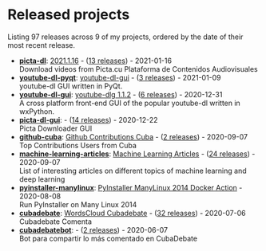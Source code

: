 # Released projects

Listing <!-- releases_count starts -->97<!-- releases_count ends --> releases across <!-- project_count starts -->9<!-- project_count ends --> of my projects, ordered by the date of their most recent release.

<!-- recent_releases starts -->
* **[picta-dl](https://github.com/oleksis/picta-dl)**: [2021.1.16](https://github.com/oleksis/picta-dl/releases/tag/v2021.1.16) - ([13 releases](https://github.com/oleksis/picta-dl/releases)) - 2021-01-16
<br>Download videos from Picta.cu Plataforma de Contenidos Audiovisuales
* **[youtube-dl-pyqt](https://github.com/oleksis/youtube-dl-pyqt)**: [youtube-dl-gui](https://github.com/oleksis/youtube-dl-pyqt/releases/tag/v0.4.2) - ([3 releases](https://github.com/oleksis/youtube-dl-pyqt/releases)) - 2021-01-09
<br>youtube-dl GUI written in PyQt.
* **[youtube-dl-gui](https://github.com/oleksis/youtube-dl-gui)**: [youtube-dlg 1.1.2](https://github.com/oleksis/youtube-dl-gui/releases/tag/v1.1.2) - ([6 releases](https://github.com/oleksis/youtube-dl-gui/releases)) - 2020-12-31
<br>A cross platform front-end GUI of the popular youtube-dl written in wxPython.
* **[picta-dl-gui](https://github.com/oleksis/picta-dl-gui)**: [](https://github.com/oleksis/picta-dl-gui/releases/tag/v0.12.5) - ([14 releases](https://github.com/oleksis/picta-dl-gui/releases)) - 2020-12-22
<br>Picta Downloader GUI
* **[github-cuba](https://github.com/oleksis/github-cuba)**: [Github Contributions Cuba](https://github.com/oleksis/github-cuba/releases/tag/v0.2) - ([2 releases](https://github.com/oleksis/github-cuba/releases)) - 2020-09-07
<br>Top Contributions Users from Cuba
* **[machine-learning-articles](https://github.com/oleksis/machine-learning-articles)**: [Machine Learning Articles](https://github.com/oleksis/machine-learning-articles/releases/tag/v1.0) - ([24 releases](https://github.com/oleksis/machine-learning-articles/releases)) - 2020-09-07
<br>List of interesting articles on different topics of machine learning and deep learning
* **[pyinstaller-manylinux](https://github.com/oleksis/pyinstaller-manylinux)**: [PyInstaller ManyLinux 2014 Docker Action](https://github.com/oleksis/pyinstaller-manylinux/releases/tag/v1) - 2020-08-08
<br>Run PyInstaller on Many Linux 2014
* **[cubadebate](https://github.com/oleksis/cubadebate)**: [WordsCloud Cubadebate](https://github.com/oleksis/cubadebate/releases/tag/v1.2.18) - ([32 releases](https://github.com/oleksis/cubadebate/releases)) - 2020-07-06
<br>Cubadebate Comenta
* **[cubadebatebot](https://github.com/oleksis/cubadebatebot)**: [](https://github.com/oleksis/cubadebatebot/releases/tag/v0.1.1) - ([2 releases](https://github.com/oleksis/cubadebatebot/releases)) - 2020-06-07
<br>Bot para compartir lo más comentado en CubaDebate
<!-- recent_releases ends -->
